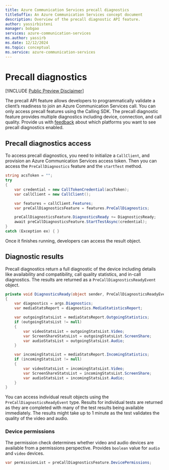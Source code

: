 ```yaml
---
title: Azure Communication Services precall diagnostics
titleSuffix: An Azure Communication Services concept document
description: Overview of the precall diagnostic API feature.
author: yassirbisteni
manager: bobgao
services: azure-communication-services
ms.author: yassirb
ms.date: 12/12/2024
ms.topic: conceptual
ms.service: azure-communication-services
---
```


# Precall diagnostics

[!INCLUDE [Public Preview Disclaimer](../../../../includes/public-preview-include.md)]

The precall API feature allows developers to programmatically validate a client’s readiness to join an Azure Communication Services call. You can only access precall features using the Calling SDK. The precall diagnostic feature provides multiple diagnostics including device, connection, and call quality. Provide us with [feedback](../../support.md) about which platforms you want to see precall diagnostics enabled.

## Precall diagnostics access

To access precall diagnostics, you need to initialize a `CallClient`, and provision an Azure Communication Services access token. Then you can access the `PreCallDiagnostics` feature and the `startTest` method.

```c#
string acsToken = "";
try
{
    var credential = new CallTokenCredential(acsToken);
    var callClient = new CallClient();

    var features = callClient.Features;
    var preCallDiagnosticsFeature = features.PreCallDiagnostics;

    preCallDiagnosticsFeature.DiagnosticsReady += DiagnosticsReady;
    await preCallDiagnosticsFeature.StartTestAsync(credential);
}
catch (Exception ex) { }
```

Once it finishes running, developers can access the result object.

## Diagnostic results

Precall diagnostics return a full diagnostic of the device including details like availability and compatibility, call quality statistics, and in-call diagnostics. The results are returned as a `PreCallDiagnosticsReadyEvent` object.

```c#
private void DiagnosticsReady(object sender, PreCallDiagnosticsReadyEventArgs args)
{
    var diagnostics = args.Diagnostics;
    var mediaStatsReport = diagnostics.MediaStatisticsReport;

    var outgoingStatsList = mediaStatsReport.OutgoingStatistics;
    if (outgoingStatsList != null)
    {
        var videoStatsList = outgoingStatsList.Video;
        var ScreenShareStatsList = outgoingStatsList.ScreenShare;
        var audioStatsList = outgoingStatsList.Audio;
    }

    var incomingStatsList = mediaStatsReport.IncomingStatistics;
    if (incomingStatsList != null)
    {
        var videoStatsList = incomingStatsList.Video;
        var ScreenShareStatsList = incomingStatsList.ScreenShare;
        var audioStatsList = incomingStatsList.Audio;
    }
}
```

You can access individual result objects using the `PreCallDiagnosticsReadyEvent` type. Results for individual tests are returned as they are completed with many of the test results being available immediately. The results might take up to 1 minute as the test validates the quality of the video and audio.

### Device permissions

The permission check determines whether video and audio devices are available from a permissions perspective. Provides `boolean` value for `audio` and `video` devices. 

```c#
var permissionList = preCallDiagnosticsFeature.DevicePermissions;
```